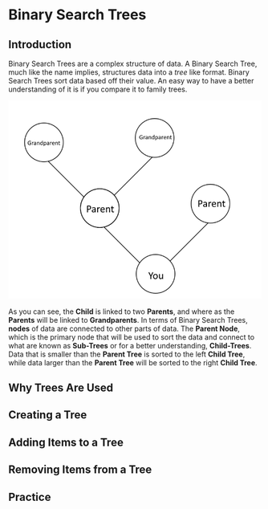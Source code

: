# Binary Search Trees

## Introduction
Binary Search Trees are a complex structure of data. A Binary Search Tree, much like the name implies, structures data into a *tree* like format. Binary Search Trees sort data based off their value. An easy way to have a better understanding of it is if you compare it to family trees.

![family-tree-example](images/FamilyTree.png)

As you can see, the **Child** is linked to two **Parents**, and where as the **Parents** will be linked to **Grandparents**. In terms of Binary Search Trees, **nodes** of data are connected to other parts of data. The **Parent Node**, which is the primary node that will be used to sort the data and connect to what are known as **Sub-Trees** or for a better understanding, **Child-Trees**. Data that is smaller than the **Parent Tree** is sorted to the left **Child Tree**, while data larger than the **Parent Tree** will be sorted to the right **Child Tree**. 

## Why Trees Are Used
## Creating a Tree
## Adding Items to a Tree
## Removing Items from a Tree
## Practice
